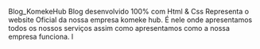  Blog_KomekeHub
 Blog desenvolvido 100% com Html & Css
 Representa o website Oficial da nossa empresa komeke hub. 
 É nele onde apresentamos todos os nossos serviços assim como apresentamos como a nossa empresa funciona. 
l
